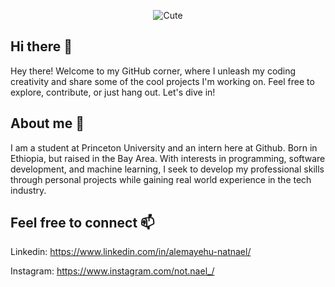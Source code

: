 
<p align="center">
  <img src="https://qph.cf2.quoracdn.net/main-qimg-09ae0f6f9b5bf07c806adf3b613cb9d3-lq" alt="Cute">
</p>

## Hi there 👋

Hey there! Welcome to my GitHub corner, where I unleash my coding creativity and share some of the cool projects I'm working on. Feel free to explore, contribute, or just hang out. Let's dive in!

## About me 🚀

I am a student at Princeton University and an intern here at Github. Born in Ethiopia, but raised in the Bay Area. With interests in programming, software development, and machine learning, I seek to develop my professional skills through personal projects while gaining real world experience in the tech industry.

## Feel free to connect 📫

Linkedin: https://www.linkedin.com/in/alemayehu-natnael/

Instagram: https://www.instagram.com/not.nael_/
